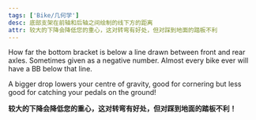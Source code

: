 ```yaml
---
tags: ['Bike/几何学']
desc: 底部支架在前轴和后轴之间绘制的线下方的距离
attr: 较大的下降会降低您的重心，这对转弯有好处，但对踩到地面的踏板不利
---
```


How far the bottom bracket is below a line drawn between front and rear axles. Sometimes given as a negative number. Almost every bike ever will have a BB below that line.

A bigger drop lowers your centre of gravity, good for cornering but less good for catching your pedals on the ground!

**较大的下降会降低您的重心，这对转弯有好处，但对踩到地面的踏板不利！**